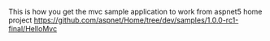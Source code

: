 This is how you get the mvc sample application to work from aspnet5 home project
https://github.com/aspnet/Home/tree/dev/samples/1.0.0-rc1-final/HelloMvc

